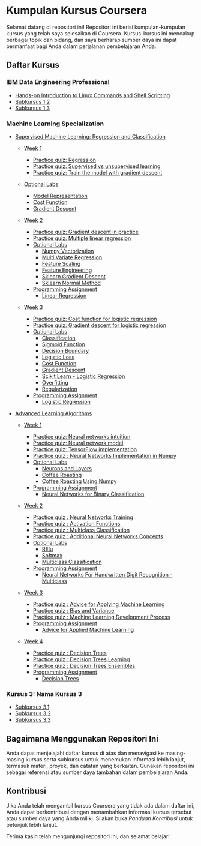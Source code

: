 # Kumpulan Kursus Coursera

Selamat datang di repositori ini! Repositori ini berisi kumpulan-kumpulan kursus yang telah saya selesaikan di Coursera. Kursus-kursus ini mencakup berbagai topik dan bidang, dan saya berharap sumber daya ini dapat bermanfaat bagi Anda dalam perjalanan pembelajaran Anda.

## Daftar Kursus

### IBM Data Engineering Professional
- [Hands-on Introduction to Linux Commands and Shell Scripting](https://github.com/rzladitya/Coursera/tree/07376f501431363556d1ce74761c909375ba28b4/IBM%20Data%20Engineering%20Professional/hands-on-introduction-to-linux-commands-and-shell-scripting)
- [Subkursus 1.2](link_ke_subkursus1.2)
- [Subkursus 1.3](link_ke_subkursus1.3)

### Machine Learning Specialization
- [Supervised Machine Learning: Regression and Classification](https://www.coursera.org/learn/machine-learning?specialization=machine-learning-introduction)
  - [Week 1](https://github.com/rzladitya/Coursera/tree/dff4063e201eb40d96bc89575f8a864248ddfc8d/Machine-Learning-Specialization-Coursera/C1%20-%20Supervised%20Machine%20Learning%20-%20Regression%20and%20Classification/week1)
    - [Practice quiz: Regression](https://github.com/rzladitya/Coursera/tree/32d79317343e7747ed0262e1e369deaf88fa7819/Machine-Learning-Specialization-Coursera/C1%20-%20Supervised%20Machine%20Learning%20-%20Regression%20and%20Classification/week1/Practice%20quiz%20-%20Regression)
    - [Practice quiz: Supervised vs unsupervised learning](https://github.com/rzladitya/Coursera/tree/dff4063e201eb40d96bc89575f8a864248ddfc8d/Machine-Learning-Specialization-Coursera/C1%20-%20Supervised%20Machine%20Learning%20-%20Regression%20and%20Classification/week1/Practice%20quiz%20-%20Supervised%20vs%20unsupervised%20learning)
    - [Practice quiz: Train the model with gradient descent](https://github.com/rzladitya/Coursera/tree/dff4063e201eb40d96bc89575f8a864248ddfc8d/Machine-Learning-Specialization-Coursera/C1%20-%20Supervised%20Machine%20Learning%20-%20Regression%20and%20Classification/week1/Practice%20quiz%20-%20Train%20the%20model%20with%20gradient%20descent)
  - [Optional Labs](https://github.com/rzladitya/Coursera/tree/dff4063e201eb40d96bc89575f8a864248ddfc8d/Machine-Learning-Specialization-Coursera/C1%20-%20Supervised%20Machine%20Learning%20-%20Regression%20and%20Classification/week1/Optional%20Labs)
    - [Model Representation](https://github.com/rzladitya/Coursera/blob/dff4063e201eb40d96bc89575f8a864248ddfc8d/Machine-Learning-Specialization-Coursera/C1%20-%20Supervised%20Machine%20Learning%20-%20Regression%20and%20Classification/week1/Optional%20Labs/C1_W1_Lab03_Model_Representation_Soln.ipynb)
    - [Cost Function](https://github.com/rzladitya/Coursera/blob/dff4063e201eb40d96bc89575f8a864248ddfc8d/Machine-Learning-Specialization-Coursera/C1%20-%20Supervised%20Machine%20Learning%20-%20Regression%20and%20Classification/week1/Optional%20Labs/C1_W1_Lab04_Cost_function_Soln.ipynb)
    - [Gradient Descent](https://github.com/rzladitya/Coursera/blob/dff4063e201eb40d96bc89575f8a864248ddfc8d/Machine-Learning-Specialization-Coursera/C1%20-%20Supervised%20Machine%20Learning%20-%20Regression%20and%20Classification/week1/Optional%20Labs/C1_W1_Lab05_Gradient_Descent_Soln.ipynb)
   
  - [Week 2](https://github.com/rzladitya/Coursera/tree/c201028a244af9fe17ed1e5f9975f8251354e9c4/Machine-Learning-Specialization-Coursera/C1%20-%20Supervised%20Machine%20Learning%20-%20Regression%20and%20Classification/week2) 
  
      - [Practice quiz: Gradient descent in practice](https://github.com/rzladitya/Coursera/tree/c201028a244af9fe17ed1e5f9975f8251354e9c4/Machine-Learning-Specialization-Coursera/C1%20-%20Supervised%20Machine%20Learning%20-%20Regression%20and%20Classification/week2/Practice%20quiz%20-%20Gradient%20descent%20in%20practice)
      - [Practice quiz: Multiple linear regression](https://github.com/rzladitya/Coursera/tree/c201028a244af9fe17ed1e5f9975f8251354e9c4/Machine-Learning-Specialization-Coursera/C1%20-%20Supervised%20Machine%20Learning%20-%20Regression%20and%20Classification/week2/Practice%20quiz%20-%20Multiple%20linear%20regression)
      - [Optional Labs](https://github.com/rzladitya/Coursera/tree/c201028a244af9fe17ed1e5f9975f8251354e9c4/Machine-Learning-Specialization-Coursera/C1%20-%20Supervised%20Machine%20Learning%20-%20Regression%20and%20Classification/week2/Optional%20Labs)
        - [Numpy Vectorization](https://github.com/rzladitya/Coursera/blob/c201028a244af9fe17ed1e5f9975f8251354e9c4/Machine-Learning-Specialization-Coursera/C1%20-%20Supervised%20Machine%20Learning%20-%20Regression%20and%20Classification/week2/Optional%20Labs/C1_W2_Lab01_Python_Numpy_Vectorization_Soln.ipynb)
        - [Multi Variate Regression](https://github.com/rzladitya/Coursera/blob/c201028a244af9fe17ed1e5f9975f8251354e9c4/Machine-Learning-Specialization-Coursera/C1%20-%20Supervised%20Machine%20Learning%20-%20Regression%20and%20Classification/week2/Optional%20Labs/C1_W2_Lab02_Multiple_Variable_Soln.ipynb)
        - [Feature Scaling](https://github.com/rzladitya/Coursera/blob/c201028a244af9fe17ed1e5f9975f8251354e9c4/Machine-Learning-Specialization-Coursera/C1%20-%20Supervised%20Machine%20Learning%20-%20Regression%20and%20Classification/week2/Optional%20Labs/C1_W2_Lab03_Feature_Scaling_and_Learning_Rate_Soln.ipynb)
        - [Feature Engineering](https://github.com/rzladitya/Coursera/blob/c201028a244af9fe17ed1e5f9975f8251354e9c4/Machine-Learning-Specialization-Coursera/C1%20-%20Supervised%20Machine%20Learning%20-%20Regression%20and%20Classification/week2/Optional%20Labs/C1_W2_Lab04_FeatEng_PolyReg_Soln.ipynb)
        - [Sklearn Gradient Descent](https://github.com/rzladitya/Coursera/blob/c201028a244af9fe17ed1e5f9975f8251354e9c4/Machine-Learning-Specialization-Coursera/C1%20-%20Supervised%20Machine%20Learning%20-%20Regression%20and%20Classification/week2/Optional%20Labs/C1_W2_Lab05_Sklearn_GD_Soln.ipynb)
        - [Sklearn Normal Method](https://github.com/rzladitya/Coursera/blob/c201028a244af9fe17ed1e5f9975f8251354e9c4/Machine-Learning-Specialization-Coursera/C1%20-%20Supervised%20Machine%20Learning%20-%20Regression%20and%20Classification/week2/Optional%20Labs/C1_W2_Lab06_Sklearn_Normal_Soln.ipynb)
      - [Programming Assignment](https://github.com/rzladitya/Coursera/tree/c201028a244af9fe17ed1e5f9975f8251354e9c4/Machine-Learning-Specialization-Coursera/C1%20-%20Supervised%20Machine%20Learning%20-%20Regression%20and%20Classification/week2/C1W2A1)
        - [Linear Regression](https://github.com/rzladitya/Coursera/blob/c201028a244af9fe17ed1e5f9975f8251354e9c4/Machine-Learning-Specialization-Coursera/C1%20-%20Supervised%20Machine%20Learning%20-%20Regression%20and%20Classification/week2/C1W2A1/C1_W2_Linear_Regression.ipynb)
       
  - [Week 3](https://github.com/rzladitya/Coursera/tree/b0438ddb33efa45af91bea83fd12f1d0e4dc1d3a/Machine-Learning-Specialization-Coursera/C1%20-%20Supervised%20Machine%20Learning%20-%20Regression%20and%20Classification/week3)
  
      - [Practice quiz: Cost function for logistic regression](https://github.com/rzladitya/Coursera/tree/b0438ddb33efa45af91bea83fd12f1d0e4dc1d3a/Machine-Learning-Specialization-Coursera/C1%20-%20Supervised%20Machine%20Learning%20-%20Regression%20and%20Classification/week3/Practice%20quiz%20-%20Cost%20function%20for%20logistic%20regression)
      - [Practice quiz: Gradient descent for logistic regression](https://github.com/rzladitya/Coursera/tree/b0438ddb33efa45af91bea83fd12f1d0e4dc1d3a/Machine-Learning-Specialization-Coursera/C1%20-%20Supervised%20Machine%20Learning%20-%20Regression%20and%20Classification/week3/Practice%20quiz%20-%20Gradient%20descent%20for%20logistic%20regression)
      - [Optional Labs](https://github.com/rzladitya/Coursera/tree/b0438ddb33efa45af91bea83fd12f1d0e4dc1d3a/Machine-Learning-Specialization-Coursera/C1%20-%20Supervised%20Machine%20Learning%20-%20Regression%20and%20Classification/week3/Optional%20Labs)
          - [Classification](https://github.com/rzladitya/Coursera/blob/b0438ddb33efa45af91bea83fd12f1d0e4dc1d3a/Machine-Learning-Specialization-Coursera/C1%20-%20Supervised%20Machine%20Learning%20-%20Regression%20and%20Classification/week3/Optional%20Labs/C1_W3_Lab01_Classification_Soln.ipynb)
          - [Sigmoid Function](https://github.com/rzladitya/Coursera/blob/b0438ddb33efa45af91bea83fd12f1d0e4dc1d3a/Machine-Learning-Specialization-Coursera/C1%20-%20Supervised%20Machine%20Learning%20-%20Regression%20and%20Classification/week3/Optional%20Labs/C1_W3_Lab02_Sigmoid_function_Soln.ipynb)
          - [Decision Boundary](https://github.com/rzladitya/Coursera/blob/b0438ddb33efa45af91bea83fd12f1d0e4dc1d3a/Machine-Learning-Specialization-Coursera/C1%20-%20Supervised%20Machine%20Learning%20-%20Regression%20and%20Classification/week3/Optional%20Labs/C1_W3_Lab03_Decision_Boundary_Soln.ipynb)
          - [Logistic Loss](https://github.com/rzladitya/Coursera/blob/b0438ddb33efa45af91bea83fd12f1d0e4dc1d3a/Machine-Learning-Specialization-Coursera/C1%20-%20Supervised%20Machine%20Learning%20-%20Regression%20and%20Classification/week3/Optional%20Labs/C1_W3_Lab04_LogisticLoss_Soln.ipynb)
          - [Cost Function](https://github.com/rzladitya/Coursera/blob/b0438ddb33efa45af91bea83fd12f1d0e4dc1d3a/Machine-Learning-Specialization-Coursera/C1%20-%20Supervised%20Machine%20Learning%20-%20Regression%20and%20Classification/week3/Optional%20Labs/C1_W3_Lab05_Cost_Function_Soln.ipynb)
          - [Gradient Descent](https://github.com/rzladitya/Coursera/blob/b0438ddb33efa45af91bea83fd12f1d0e4dc1d3a/Machine-Learning-Specialization-Coursera/C1%20-%20Supervised%20Machine%20Learning%20-%20Regression%20and%20Classification/week3/Optional%20Labs/C1_W3_Lab06_Gradient_Descent_Soln.ipynb)
          - [Scikit Learn - Logistic Regression](https://github.com/rzladitya/Coursera/blob/b0438ddb33efa45af91bea83fd12f1d0e4dc1d3a/Machine-Learning-Specialization-Coursera/C1%20-%20Supervised%20Machine%20Learning%20-%20Regression%20and%20Classification/week3/Optional%20Labs/C1_W3_Lab07_Scikit_Learn_Soln.ipynb)
          - [Overfitting](https://github.com/rzladitya/Coursera/blob/b0438ddb33efa45af91bea83fd12f1d0e4dc1d3a/Machine-Learning-Specialization-Coursera/C1%20-%20Supervised%20Machine%20Learning%20-%20Regression%20and%20Classification/week3/Optional%20Labs/C1_W3_Lab08_Overfitting_Soln.ipynb)
          - [Regularization](https://github.com/rzladitya/Coursera/blob/b0438ddb33efa45af91bea83fd12f1d0e4dc1d3a/Machine-Learning-Specialization-Coursera/C1%20-%20Supervised%20Machine%20Learning%20-%20Regression%20and%20Classification/week3/Optional%20Labs/C1_W3_Lab09_Regularization_Soln.ipynb)
      - [Programming Assignment](https://github.com/rzladitya/Coursera/tree/b0438ddb33efa45af91bea83fd12f1d0e4dc1d3a/Machine-Learning-Specialization-Coursera/C1%20-%20Supervised%20Machine%20Learning%20-%20Regression%20and%20Classification/week3/C1W3A1)
        - [Logistic Regression](https://github.com/rzladitya/Coursera/blob/b0438ddb33efa45af91bea83fd12f1d0e4dc1d3a/Machine-Learning-Specialization-Coursera/C1%20-%20Supervised%20Machine%20Learning%20-%20Regression%20and%20Classification/week3/C1W3A1/C1_W3_Logistic_Regression.ipynb)

          
- [Advanced Learning Algorithms](https://www.coursera.org/learn/advanced-learning-algorithms?specialization=machine-learning-introduction)
  - [Week 1](https://github.com/rzladitya/Coursera/tree/63c218feba9c68c5f0848764aa89c0d57fe5a904/Machine-Learning-Specialization-Coursera/C2%20-%20Advanced%20Learning%20Algorithms/week1)
    - [Practice quiz: Neural networks intuition](https://github.com/rzladitya/Coursera/tree/63c218feba9c68c5f0848764aa89c0d57fe5a904/Machine-Learning-Specialization-Coursera/C2%20-%20Advanced%20Learning%20Algorithms/week1/Practice%20quiz%20-%20Neural%20networks%20intuition)
    - [Practice quiz: Neural network model](https://github.com/rzladitya/Coursera/tree/63c218feba9c68c5f0848764aa89c0d57fe5a904/Machine-Learning-Specialization-Coursera/C2%20-%20Advanced%20Learning%20Algorithms/week1/Practice%20quiz%20-%20Neural%20network%20model)
    - [Practice quiz: TensorFlow implementation](https://github.com/rzladitya/Coursera/tree/63c218feba9c68c5f0848764aa89c0d57fe5a904/Machine-Learning-Specialization-Coursera/C2%20-%20Advanced%20Learning%20Algorithms/week1/Practice%20quiz%20-%20TensorFlow%20implementation)
    - [Practice quiz : Neural Networks Implementation in Numpy](https://github.com/rzladitya/Coursera/tree/63c218feba9c68c5f0848764aa89c0d57fe5a904/Machine-Learning-Specialization-Coursera/C2%20-%20Advanced%20Learning%20Algorithms/week1/Practice-Quiz-Neural-Networks-Implementation-in-python)
    - [Optional Labs](https://github.com/rzladitya/Coursera/tree/63c218feba9c68c5f0848764aa89c0d57fe5a904/Machine-Learning-Specialization-Coursera/C2%20-%20Advanced%20Learning%20Algorithms/week1/optional-labs)
      - [Neurons and Layers](https://github.com/rzladitya/Coursera/blob/63c218feba9c68c5f0848764aa89c0d57fe5a904/Machine-Learning-Specialization-Coursera/C2%20-%20Advanced%20Learning%20Algorithms/week1/optional-labs/C2_W1_Lab01_Neurons_and_Layers.ipynb)
      - [Coffee Roasting](https://github.com/rzladitya/Coursera/blob/63c218feba9c68c5f0848764aa89c0d57fe5a904/Machine-Learning-Specialization-Coursera/C2%20-%20Advanced%20Learning%20Algorithms/week1/optional-labs/C2_W1_Lab02_CoffeeRoasting_TF.ipynb)
      - [Coffee Roasting Using Numpy](https://github.com/rzladitya/Coursera/blob/63c218feba9c68c5f0848764aa89c0d57fe5a904/Machine-Learning-Specialization-Coursera/C2%20-%20Advanced%20Learning%20Algorithms/week1/optional-labs/C2_W1_Lab03_CoffeeRoasting_Numpy.ipynb)
    - [Programming Assignment](https://github.com/rzladitya/Coursera/tree/63c218feba9c68c5f0848764aa89c0d57fe5a904/Machine-Learning-Specialization-Coursera/C2%20-%20Advanced%20Learning%20Algorithms/week1/C2W1A1)
      - [Neural Networks for Binary Classification](https://github.com/rzladitya/Coursera/blob/63c218feba9c68c5f0848764aa89c0d57fe5a904/Machine-Learning-Specialization-Coursera/C2%20-%20Advanced%20Learning%20Algorithms/week1/C2W1A1/C2_W1_Assignment.ipynb)

  - [Week 2]()
      - [Practice quiz : Neural Networks Training]()
      - [Practice quiz : Activation Functions]()
      - [Practice quiz : Multiclass Classification]()
      - [Practice quiz : Additional Neural Networks Concepts]()
      - [Optional Labs]()
          - [RElu]()
          - [Softmax]()
          - [Multiclass Classification]()
      - [Programming Assignment]()
        - [Neural Networks For Handwritten Digit Recognition - Multiclass]()
  
  - [Week 3]()
      - [Practice quiz : Advice for Applying Machine Learning]()    
      - [Practice quiz : Bias and Variance]()
      - [Practice quiz : Machine Learning Development Process]()
      - [Programming Assignment]()
          - [Advice for Applied Machine Learning]()
  
  - [Week 4]()
      - [Practice quiz : Decision Trees]()
      - [Practice quiz : Decision Trees Learning]()
      - [Practice quiz : Decision Trees Ensembles]()
      - [Programming Assignment]()
          - [Decision Trees]()
  
### Kursus 3: Nama Kursus 3
- [Subkursus 3.1](link_ke_subkursus3.1)
- [Subkursus 3.2](link_ke_subkursus3.2)
- [Subkursus 3.3](link_ke_subkursus3.3)

## Bagaimana Menggunakan Repositori Ini

Anda dapat menjelajahi daftar kursus di atas dan menavigasi ke masing-masing kursus serta subkursus untuk menemukan informasi lebih lanjut, termasuk materi, proyek, dan catatan yang berkaitan. Gunakan repositori ini sebagai referensi atau sumber daya tambahan dalam pembelajaran Anda.

## Kontribusi

Jika Anda telah mengambil kursus Coursera yang tidak ada dalam daftar ini, Anda dapat berkontribusi dengan menambahkan informasi kursus tersebut atau sumber daya yang Anda miliki. Silakan buka _Panduan Kontribusi_ untuk petunjuk lebih lanjut.

Terima kasih telah mengunjungi repositori ini, dan selamat belajar!
